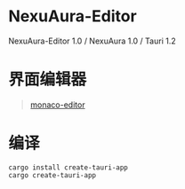 # NexuAura-Editor
NexuAura-Editor 1.0 / NexuAura 1.0 / Tauri 1.2

# 界面编辑器
> [monaco-editor](https://microsoft.github.io/monaco-editor/)


# 编译
```
cargo install create-tauri-app
cargo create-tauri-app
```
